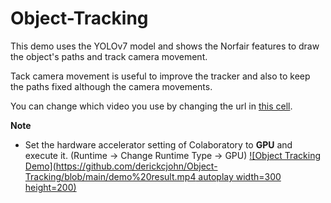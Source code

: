 # Object-Tracking
This demo uses the YOLOv7 model and shows the Norfair features to draw the object's paths and track camera movement.

Tack camera movement is useful to improve the tracker and also to keep the paths fixed although the camera movements.

You can change which video you use by changing the url in [this cell](#Download-Video-and-Preprocessing).

**Note**

- Set the hardware accelerator setting of Colaboratory to **GPU** and execute it.
(Runtime -> Change Runtime Type -> GPU)
[![Object Tracking Demo](https://github.com/derickcjohn/Object-Tracking/blob/main/demo%20result.mp4 autoplay width=300 height=200)](https://github.com/derickcjohn/Object-Tracking/blob/main/demo%20result.mp4)

